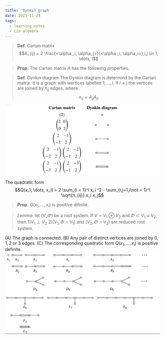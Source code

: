 ```yaml
---
title: 'Dynkin_graph'
date: 2023-11-23
tags:
  - learning notes
  - Lie algebra
---
```

>**Def.** Cartan matrix
>$$A_{ij} = 2 \frac{<\alpha _i, \alpha_j>}{<\alpha _i, \alpha_i>},i,j \in 1, \dots, l$$

>**Prop.**
>The Cartan matrix $A$ has the following properties.


>**Def.** Dynkin diagram
>The Dynkin diagram is determind by the Cartan matrix. It is a graph with wertices labelled $1, \dots, l$. If $i \not = j$ the vertices are joined by $n_{ij}$ edges, where
>$$n_{ij} = A_{ij}A_{ji}$$

![](images/李群及其表示-Dynkin_diagram.png)

The quadratic form 
$$Q(x_1, \dots, x_l) = 2 \sum_{i = 1}^l x_i ^2 - \sum_{i,j=1,i\not = 1}^l \sqrt{n_{ij}} x_i x_j$$

>**Prop.**
>$Q(x_1, \dots, x_l)$ is positive difinite.

>*Lemma.*
>let $(V, \Phi)$ be a root system.
>If $V = V_1 \oplus V_2$ and $\Phi \subset V_1 \cup V_2$, then 
>1)$V_1 \perp V_2$ 
>2)$(V_1, \Phi \cap V_1)$ and $(V_2, \Phi \cap V_2)$ are reduced root system.


(A) The graph is connected.
(B) Any pair of distinct vertices are joined by $0,1,2$ or $3$ edges.
(C) The corresponding quadratic form $Q(x_1, \dots, x_l)$ is positive definite.
![](images/李群及其表示-Dynkin_graph分类.png)